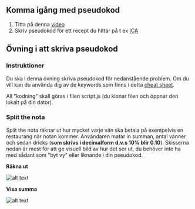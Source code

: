 ## Komma igång med pseudokod
1. Titta på denna [video](https://www.youtube.com/watch?v=cDA3_5982h8)
2. Skriv pseudokod för ett recept du hittar på t ex [ICA](www.ica.se)


## Övning i att skriva pseudokod


### Instruktioner

Du ska i denna övning skriva pseudokod för nedanstående problem. Om du vill kan du använda dig av de keywords som finns i detta [cheat sheet](https://gist.github.com/zocom-christoffer-wallenberg/dbb443c26407cfec308f9578ccf9845a).

All "kodning" skall göras i filen script.js (du klonar filen och öppnar den lokalt på din dator). 


### Split the nota

Split the nota räknar ut hur mycket varje vän ska betala på exempelvis en restaurang när notan kommer. Användaren matar in summan, antal vänner och sedan dricks (**som skrivs i decimalform d.v.s 10% blir 0.10**). Skisserna nedan är mest för att ge visuell bild av hur det ser ut, du behöver inte ha med sådant som "byt vy" eller liknande i din pseudokod.


**Räkna ut**

![alt text](https://user-images.githubusercontent.com/54267140/108719099-75757500-751f-11eb-8c3b-f80a1dca7956.png)

**Visa summa**

![alt text](https://user-images.githubusercontent.com/54267140/108719104-76a6a200-751f-11eb-9d43-8d3d7b355793.png)




